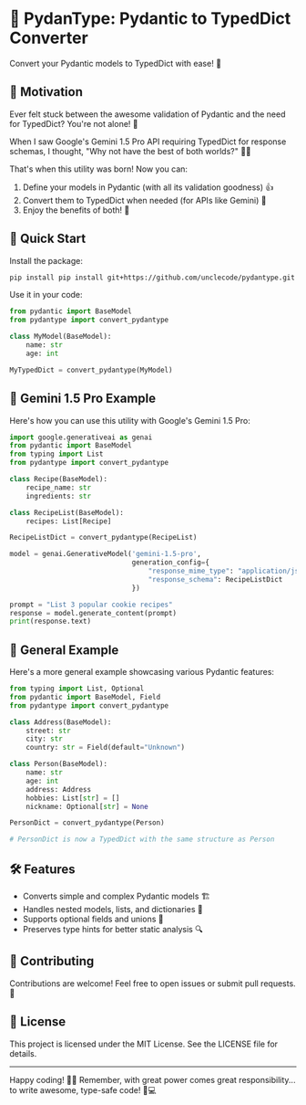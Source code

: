 # 🚀 PydanType: Pydantic to TypedDict Converter

Convert your Pydantic models to TypedDict with ease! 🎉

## 🌟 Motivation

Ever felt stuck between the awesome validation of Pydantic and the need for TypedDict? You're not alone! 🤝

When I saw Google's Gemini 1.5 Pro API requiring TypedDict for response schemas, I thought, "Why not have the best of both worlds?" 🤔💡

That's when this utility was born! Now you can:
1. Define your models in Pydantic (with all its validation goodness) 👍
2. Convert them to TypedDict when needed (for APIs like Gemini) 🔄
3. Enjoy the benefits of both! 🎊

## 🚀 Quick Start

Install the package:

```bash
pip install pip install git+https://github.com/unclecode/pydantype.git
```

Use it in your code:

```python
from pydantic import BaseModel
from pydantype import convert_pydantype

class MyModel(BaseModel):
    name: str
    age: int

MyTypedDict = convert_pydantype(MyModel)
```

## 🌈 Gemini 1.5 Pro Example

Here's how you can use this utility with Google's Gemini 1.5 Pro:

```python
import google.generativeai as genai
from pydantic import BaseModel
from typing import List
from pydantype import convert_pydantype

class Recipe(BaseModel):
    recipe_name: str
    ingredients: str

class RecipeList(BaseModel):
    recipes: List[Recipe]

RecipeListDict = convert_pydantype(RecipeList)

model = genai.GenerativeModel('gemini-1.5-pro',
                              generation_config={
                                  "response_mime_type": "application/json",
                                  "response_schema": RecipeListDict
                              })

prompt = "List 3 popular cookie recipes"
response = model.generate_content(prompt)
print(response.text)
```

## 🎨 General Example

Here's a more general example showcasing various Pydantic features:

```python
from typing import List, Optional
from pydantic import BaseModel, Field
from pydantype import convert_pydantype

class Address(BaseModel):
    street: str
    city: str
    country: str = Field(default="Unknown")

class Person(BaseModel):
    name: str
    age: int
    address: Address
    hobbies: List[str] = []
    nickname: Optional[str] = None

PersonDict = convert_pydantype(Person)

# PersonDict is now a TypedDict with the same structure as Person
```

## 🛠 Features

- Converts simple and complex Pydantic models 🏗
- Handles nested models, lists, and dictionaries 🔄
- Supports optional fields and unions 🤝
- Preserves type hints for better static analysis 🔍

## 🤝 Contributing

Contributions are welcome! Feel free to open issues or submit pull requests. 🙌

## 📜 License

This project is licensed under the MIT License. See the LICENSE file for details.

---

Happy coding! 🎈🎊 Remember, with great power comes great responsibility... to write awesome, type-safe code! 💪💻